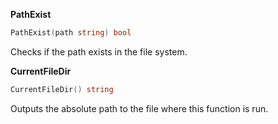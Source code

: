 __PathExist__
```go
PathExist(path string) bool
```
Checks if the path exists in the file system.

__CurrentFileDir__
```go
CurrentFileDir() string
```
Outputs the absolute path to the file where this function is run.